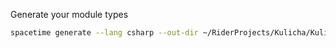 Generate your module types
```bash
spacetime generate --lang csharp --out-dir ~/RiderProjects/Kulicha/Kulicha/module_bindings --project-path ~/RiderProjects/Kulicha/server
```